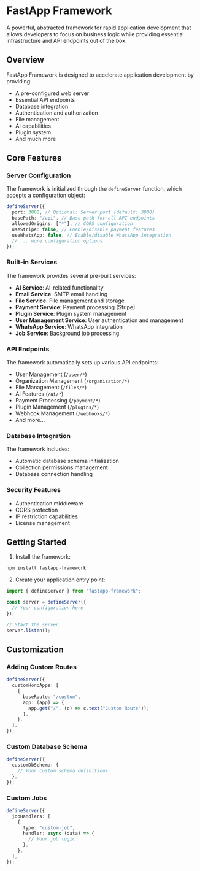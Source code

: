 # FastApp Framework

A powerful, abstracted framework for rapid application development that allows developers to focus on business logic while providing essential infrastructure and API endpoints out of the box.

## Overview

FastApp Framework is designed to accelerate application development by providing:

- A pre-configured web server
- Essential API endpoints
- Database integration
- Authentication and authorization
- File management
- AI capabilities
- Plugin system
- And much more

## Core Features

### Server Configuration

The framework is initialized through the `defineServer` function, which accepts a configuration object:

```typescript
defineServer({
  port: 3000, // Optional: Server port (default: 3000)
  basePath: "/api", // Base path for all API endpoints
  allowedOrigins: ["*"], // CORS configuration
  useStripe: false, // Enable/disable payment features
  useWhatsApp: false, // Enable/disable WhatsApp integration
  // ... more configuration options
});
```

### Built-in Services

The framework provides several pre-built services:

- **AI Service**: AI-related functionality
- **Email Service**: SMTP email handling
- **File Service**: File management and storage
- **Payment Service**: Payment processing (Stripe)
- **Plugin Service**: Plugin system management
- **User Management Service**: User authentication and management
- **WhatsApp Service**: WhatsApp integration
- **Job Service**: Background job processing

### API Endpoints

The framework automatically sets up various API endpoints:

- User Management (`/user/*`)
- Organization Management (`/organisation/*`)
- File Management (`/files/*`)
- AI Features (`/ai/*`)
- Payment Processing (`/payment/*`)
- Plugin Management (`/plugins/*`)
- Webhook Management (`/webhooks/*`)
- And more...

### Database Integration

The framework includes:

- Automatic database schema initialization
- Collection permissions management
- Database connection handling

### Security Features

- Authentication middleware
- CORS protection
- IP restriction capabilities
- License management

## Getting Started

1. Install the framework:

```bash
npm install fastapp-framework
```

2. Create your application entry point:

```typescript
import { defineServer } from "fastapp-framework";

const server = defineServer({
  // Your configuration here
});

// Start the server
server.listen();
```

## Customization

### Adding Custom Routes

```typescript
defineServer({
  customHonoApps: [
    {
      baseRoute: "/custom",
      app: (app) => {
        app.get("/", (c) => c.text("Custom Route"));
      },
    },
  ],
});
```

### Custom Database Schema

```typescript
defineServer({
  customDbSchema: {
    // Your custom schema definitions
  },
});
```

### Custom Jobs

```typescript
defineServer({
  jobHandlers: [
    {
      type: "custom-job",
      handler: async (data) => {
        // Your job logic
      },
    },
  ],
});
```
